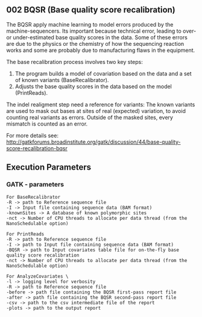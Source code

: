 ## 002 BQSR (Base quality score recalibration)

The BQSR apply machine learning to model errors produced by the machine-sequencers.
Its important because  technical error, leading to over- or under-estimated base quality scores in the data. 
Some of these errors are due to the physics or the chemistry of how the sequencing reaction 
works and some are probably due to manufacturing flaws in the equipment.

The base recalibration process involves two key steps: 
1) The program builds a model of covariation based on the data and a set 
of known variants (BaseRecalibrator).
2) Adjusts the base quality scores in the data based on the model (PrintReads).

The indel realigment step need a reference for variants:
The known variants are used to mask out bases at sites of real (expected) variation, to avoid counting real variants as errors. 
Outside of the masked sites, every mismatch is counted as an error. 

For more details see: http://gatkforums.broadinstitute.org/gatk/discussion/44/base-quality-score-recalibration-bqsr

## Execution Parameters

### GATK - parameters

```
For BaseRecalibrator
-R -> path to Reference sequence file
-I -> Input file containing sequence data (BAM format)
-knownSites -> A database of known polymorphic sites
-nct -> Number of CPU threads to allocate per data thread (from the NanoSchedulable option)

For PrintReads
-R -> path to Reference sequence file
-I -> path to Input file containing sequence data (BAM format)
-BQSR -> path to Input covariates table file for on-the-fly base quality score recalibration
-nct -> Number of CPU threads to allocate per data thread (from the NanoSchedulable option)

For AnalyzeCovariates \
-l -> logging level for verbosity
-R -> path to Reference sequence file
-before -> path file containing the BQSR first-pass report file
-after -> path file containing the BQSR second-pass report file
-csv -> path to the csv intermediate file of the report
-plots -> path to the output report

```